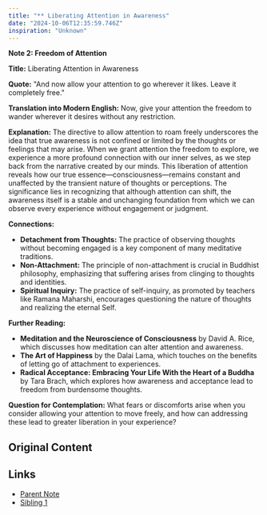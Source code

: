 ```yaml
---
title: "** Liberating Attention in Awareness"
date: "2024-10-06T12:35:59.746Z"
inspiration: "Unknown"
---
```



**Note 2: Freedom of Attention**

**Title:** Liberating Attention in Awareness

**Quote:** "And now allow your attention to go wherever it likes. Leave it completely free."

**Translation into Modern English:** Now, give your attention the freedom to wander wherever it desires without any restriction.

**Explanation:** The directive to allow attention to roam freely underscores the idea that true awareness is not confined or limited by the thoughts or feelings that may arise. When we grant attention the freedom to explore, we experience a more profound connection with our inner selves, as we step back from the narrative created by our minds. This liberation of attention reveals how our true essence—consciousness—remains constant and unaffected by the transient nature of thoughts or perceptions. The significance lies in recognizing that although attention can shift, the awareness itself is a stable and unchanging foundation from which we can observe every experience without engagement or judgment.

**Connections:**
- **Detachment from Thoughts:** The practice of observing thoughts without becoming engaged is a key component of many meditative traditions.
- **Non-Attachment:** The principle of non-attachment is crucial in Buddhist philosophy, emphasizing that suffering arises from clinging to thoughts and identities.
- **Spiritual Inquiry:** The practice of self-inquiry, as promoted by teachers like Ramana Maharshi, encourages questioning the nature of thoughts and realizing the eternal Self.

**Further Reading:**
- **Meditation and the Neuroscience of Consciousness** by David A. Rice, which discusses how meditation can alter attention and awareness.
- **The Art of Happiness** by the Dalai Lama, which touches on the benefits of letting go of attachment to experiences.
- **Radical Acceptance: Embracing Your Life With the Heart of a Buddha** by Tara Brach, which explores how awareness and acceptance lead to freedom from burdensome thoughts.

**Question for Contemplation:** What fears or discomforts arise when you consider allowing your attention to move freely, and how can addressing these lead to greater liberation in your experience?

## Original Content



## Links

- [Parent Note](/parent-note.md)
- [Sibling 1](/zettel1.md)
